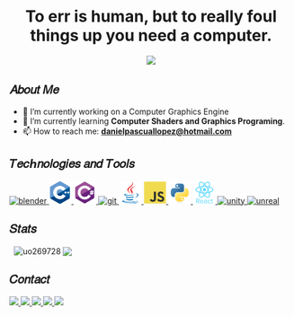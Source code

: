 <h1 align="center">To err is human, but to really foul things up you need a computer.</h1>


<p align="center">
  <img src="https://i.imgur.com/drLq9Cj.gif">

</p>

<h2>𝐴𝑏𝑜𝑢𝑡 𝑀𝑒</h2>
<ul>
  <li>🔭 I’m currently working on a Computer Graphics Engine</li>
  <li>🌱 I’m currently learning <b>Computer Shaders and Graphics Programing</b>.</li>
  <li>📫 How to reach me: <b><a href="mailto:danielpascuallopez@hotmail.com">danielpascuallopez@hotmail.com</a></b></li>
</ul>


<p align="left">
</p>

<h2 align="left">𝑇𝑒𝑐ℎ𝑛𝑜𝑙𝑜𝑔𝑖𝑒𝑠 𝑎𝑛𝑑 𝑇𝑜𝑜𝑙𝑠</h2>

<p align="left"> <a href="https://www.blender.org/" target="_blank" rel="noreferrer"> <img src="https://download.blender.org/branding/community/blender_community_badge_white.svg" alt="blender" width="40" height="40"/> </a> <a href="https://www.w3schools.com/cpp/" target="_blank" rel="noreferrer"> <img src="https://raw.githubusercontent.com/devicons/devicon/master/icons/cplusplus/cplusplus-original.svg" alt="cplusplus" width="40" height="40"/> </a> <a href="https://www.w3schools.com/cs/" target="_blank" rel="noreferrer"> <img src="https://raw.githubusercontent.com/devicons/devicon/master/icons/csharp/csharp-original.svg" alt="csharp" width="40" height="40"/> </a> <a href="https://git-scm.com/" target="_blank" rel="noreferrer"> <img src="https://www.vectorlogo.zone/logos/git-scm/git-scm-icon.svg" alt="git" width="40" height="40"/> </a> <a href="https://www.java.com" target="_blank" rel="noreferrer"> <img src="https://raw.githubusercontent.com/devicons/devicon/master/icons/java/java-original.svg" alt="java" width="40" height="40"/> </a> <a href="https://developer.mozilla.org/en-US/docs/Web/JavaScript" target="_blank" rel="noreferrer"> <img src="https://raw.githubusercontent.com/devicons/devicon/master/icons/javascript/javascript-original.svg" alt="javascript" width="40" height="40"/> </a> <a href="https://www.python.org" target="_blank" rel="noreferrer"> <img src="https://raw.githubusercontent.com/devicons/devicon/master/icons/python/python-original.svg" alt="python" width="40" height="40"/> </a> <a href="https://reactjs.org/" target="_blank" rel="noreferrer"> <img src="https://raw.githubusercontent.com/devicons/devicon/master/icons/react/react-original-wordmark.svg" alt="react" width="40" height="40"/> </a> <a href="https://unity.com/" target="_blank" rel="noreferrer"> <img src="https://www.vectorlogo.zone/logos/unity3d/unity3d-icon.svg" alt="unity" width="40" height="40"/> </a> <a href="https://unrealengine.com/" target="_blank" rel="noreferrer"> <img src="https://raw.githubusercontent.com/kenangundogan/fontisto/036b7eca71aab1bef8e6a0518f7329f13ed62f6b/icons/svg/brand/unreal-engine.svg" alt="unreal" width="40" height="40"/> </a> </p>

<h2>𝑆𝑡𝑎𝑡𝑠</h2>
<p align="left">&nbsp;
<img height="180em" align="center" src="https://github-readme-stats.vercel.app/api?username=PascualDaniel&show_icons=true&theme=dracula&hide_border=true&locale=en" alt="uo269728" />
<img height="180em" align="center" src="https://github-readme-stats.vercel.app/api/top-langs/?username=PascualDaniel&layout=compact&theme=dracula&hide_border=true&hide=css,html&langs_count=8">
</p>


<h2>𝐶𝑜𝑛𝑡𝑎𝑐𝑡</h2>

<div>
  <a href="https://www.linkedin.com/in/daniel-pascual-lopez-600170254/"_blank">
  <img src="https://img.shields.io/badge/LinkedIn-0077B5?style=for-the-badge&logo=linkedin&logoColor=white">
  </a>
  
  <a href="mailto:danielpascuallopez@hotmail.com">
  <img src="https://img.shields.io/badge/Microsoft_Outlook-0078D4?style=for-the-badge&logo=microsoft-outlook&logoColor=white" target="_blank">
  </a>
  
  <a href="https://paxcu.itch.io">
  <img src="https://img.shields.io/badge/Itch.io-FA5C5C?style=for-the-badge&logo=itchdotio&logoColor=white" target="_blank">
  </a>
  
  <a href="https://steamcommunity.com/profiles/76561198075286071/">
  <img src="https://img.shields.io/badge/Steam-000000?style=for-the-badge&logo=steam&logoColor=white" target="_blank">
  </a>
  
   <a href="https://open.spotify.com/user/mpmptnkij146rohotqftwjlm1?si=2f6dd2a35cb94a78">
  <img src="https://img.shields.io/badge/Spotify-1ED760?&style=for-the-badge&logo=spotify&logoColor=white" target="_blank">
  </a>
</div>

